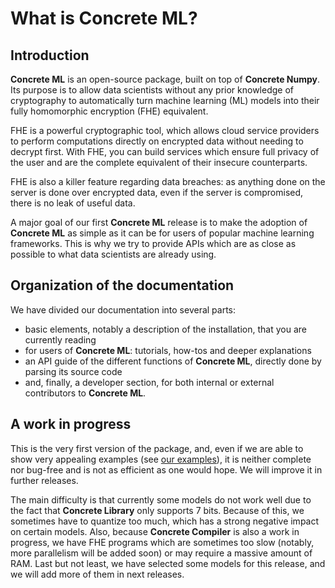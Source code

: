 # What is **Concrete ML**?

## Introduction

**Concrete ML** is an open-source package, built on top of **Concrete Numpy**. Its purpose is to allow data scientists without any prior knowledge of cryptography to automatically turn machine learning (ML) models into their fully homomorphic encryption (FHE) equivalent.

FHE is a powerful cryptographic tool, which allows cloud service providers to perform computations directly on encrypted data without needing to decrypt first. With FHE, you can build services which ensure full privacy of the user and are the complete equivalent of their insecure counterparts.

FHE is also a killer feature regarding data breaches: as anything done on the server is done over encrypted data, even if the server is compromised, there is no leak of useful data.

A major goal of our first **Concrete ML** release is to make the adoption of **Concrete ML** as simple as it can be for users of popular machine learning frameworks. This is why we try to provide APIs which are as close as possible to what data scientists are already using.

## Organization of the documentation

We have divided our documentation into several parts:

- basic elements, notably a description of the installation, that you are currently reading
- for users of **Concrete ML**: tutorials, how-tos and deeper explanations
- an API guide of the different functions of **Concrete ML**, directly done by parsing its source code
- and, finally, a developer section, for both internal or external contributors to **Concrete ML**.

## A work in progress

This is the very first version of the package, and, even if we are able to show very appealing examples (see [our examples](../../user/advanced_examples/index.md)), it is neither complete nor bug-free and is not as efficient as one would hope. We will improve it in further releases.

The main difficulty is that currently some models do not work well due to the fact that **Concrete Library** only supports 7 bits. Because of this, we sometimes have to quantize too much, which has a strong negative impact on certain models. Also, because **Concrete Compiler** is also a work in progress, we have FHE programs which are sometimes too slow (notably, more parallelism will be added soon) or may require a massive amount of RAM. Last but not least, we have selected some models for this release, and we will add more of them in next releases.
